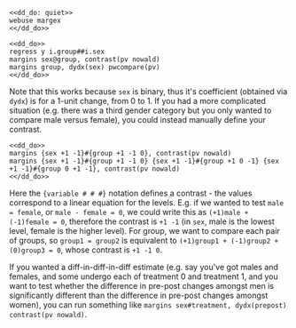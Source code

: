 ~~~~
<<dd_do: quiet>>
webuse margex
<</dd_do>>
~~~~

~~~~
<<dd_do>>
regress y i.group##i.sex
margins sex@group, contrast(pv nowald)
margins group, dydx(sex) pwcompare(pv)
<</dd_do>>
~~~~
Note that this works because `sex` is binary, thus it's coefficient (obtained via `dydx`) is for a 1-unit change, from 0 to 1. If you had a more complicated situation (e.g. there was a third gender category but you only wanted to compare male versus female), you could instead manually define your contrast.

~~~~
<<dd_do>>
margins {sex +1 -1}#{group +1 -1 0}, contrast(pv nowald)
margins {sex +1 -1}#{group +1 -1 0} {sex +1 -1}#{group +1 0 -1} {sex +1 -1}#{group 0 +1 -1}, contrast(pv nowald)
<</dd_do>>
~~~~

Here the `{variable # # #}` notation defines a contrast - the values correspond to a linear equation for the levels. E.g. if we wanted to test `male = female`, or `male - female = 0`, we could write this as `(+1)male + (-1)female = 0`, therefore the contrast is `+1 -1` (in `sex`, male is the lowest level, female is the higher level). For group, we want to compare each pair of groups, so `group1 = group2` is equivalent to `(+1)group1 + (-1)group2 + (0)group3 = 0`, whose contrast is `+1 -1 0`.

If you wanted a diff-in-diff-in-diff estimate (e.g. say you've got males and females, and some undergo each of treatment 0 and treatment 1, and you want to test whether the difference in pre-post changes amongst men is significantly different than the difference in pre-post changes amongst women), you can run something like `margins sex#treatment, dydx(prepost) contrast(pv nowald)`.
